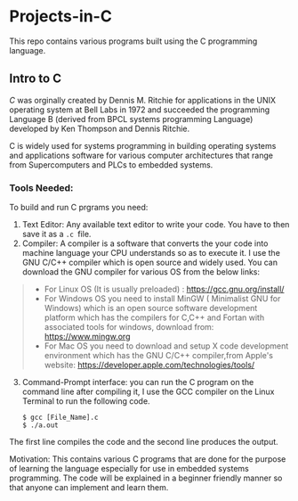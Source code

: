 # Projects-in-C
 This repo contains various programs built using the C programming language.


## Intro to C


*C*  was orginally created by Dennis M. Ritchie for applications in the UNIX operating system at Bell Labs in 1972 and succeeded the programming Language B (derived from BPCL systems programming Language) developed by Ken Thompson and Dennis Ritchie. 

C is widely used for systems programming in building operating systems and applications software for various computer architectures that range from Supercomputers and PLCs to embedded systems.

### Tools Needed:

To build and run C prgrams you need:
 1. Text Editor: Any available text editor to write your code. You have to then save it as a `.c `file.
 2. Compiler: A compiler is a software that converts the your code into machine language your CPU understands so as to execute it. I use the GNU C/C++ compiler which is open source and widely used. You can download the GNU compiler for various OS from the below links:
 > * For Linux OS (It is usually preloaded) :  https://gcc.gnu.org/install/  
 > * For Windows OS you need to install MinGW ( Minimalist GNU for Windows) which is an open source software development platform which has the compilers for C,C++ and Fortan with associated tools for windows, download from: https://www.mingw.org  
 > * For Mac OS you need to download and setup X code development environment which has the GNU C/C++ compiler,from Apple's website:  https://developer.apple.com/technologies/tools/ 
3. Command-Prompt interface: you can run the C program on the command line after compiling it, I use the GCC compiler on the Linux Terminal to run the following code.

       $ gcc [File_Name].c
       $ ./a.out 
The first line compiles the code and the second line produces the output.


Motivation: This contains various C programs that are done for the purpose of learning the language especially for use in embedded systems programming. The code will be explained in a beginner friendly manner so that anyone can implement and learn them.
